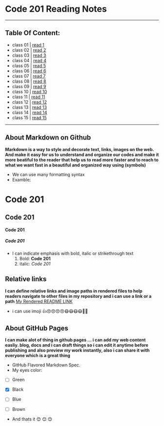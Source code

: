 # Code 201 Reading Notes
------------------------

## Table Of Content:
- class 01   | [read 1]()
- class 02   | [read 2]()
- class 03   | [read 3]()
- class 04   | [read 4]()
- class 05   | [read 5]()
- class 06   | [read 6]()
- class 07   | [read 7]()
- class 08   | [read 8]()   
- class 09   | [read 9]()
- class 10    | [read 10]()
- class 11    | [read 11]()
- class 12    | [read 12]() 
- class 13    | [read 13]()
- class 14    | [read 14]()
- class 15    | [read 15]()

---------------------------

## About Markdown on Github
**Markdown is a way to style and decorate text, links, images on the web.
And make it easy for us to understand and organize our codes and make it more beatiful to the reader that help us to read more faster and to reach to what we want fast in a beautiful and organized way using (symbols)**

- We can use many formatting syntax
- Examble:
# Code 201 
## Code 201
#### Code 201
##### Code 201

- I can indicate emphasis with bold, italic or strikethrough text
  1. Bold:  **Code 201**
  2. italic:  *Code 201*


## Relative links
__I can define relative links and image paths in rendered files to help readers navigate to other files in my repository
and i can use a link or a path__
[My Rendered README LINK](https://github.com/omarXzain/reading-notes/blob/master/README.md)

- i can use imoji
 :+1::angry::angry::angry::angry::mask::mask::mask::mask::new_moon_with_face::cherries:
 
 ## About GitHub Pages
 **I can make alot of thing in github pages ... i can add my web content easliy.  blog, docs and i can draft things so i can edit it anytime before publishing and also preview my work instantly, also i can share it with everyone which is a great thing**
 
 - GitHub Flavored Markdown Spec.
- My eyes color:
 - [ ] Green
- [x] Black
- [ ] Blue
- [ ] Brown




- And thats it :blush: :blush: :blush:
